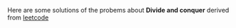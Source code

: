 Here are some solutions of the probems about **Divide and conquer** derived from [leetcode](https://leetcode.com/)
